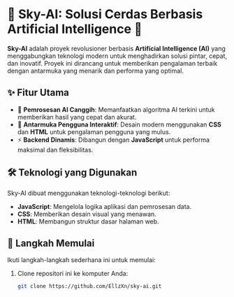 # 🌌 Sky-AI: Solusi Cerdas Berbasis Artificial Intelligence 🌟

**Sky-AI** adalah proyek revolusioner berbasis **Artificial Intelligence (AI)** yang menggabungkan teknologi modern untuk menghadirkan solusi pintar, cepat, dan inovatif. Proyek ini dirancang untuk memberikan pengalaman terbaik dengan antarmuka yang menarik dan performa yang optimal.

## ✨ Fitur Utama

- 🚀 **Pemrosesan AI Canggih**: Memanfaatkan algoritma AI terkini untuk memberikan hasil yang cepat dan akurat.
- 🎨 **Antarmuka Pengguna Interaktif**: Desain modern menggunakan **CSS** dan **HTML** untuk pengalaman pengguna yang mulus.
- ⚡ **Backend Dinamis**: Dibangun dengan **JavaScript** untuk performa maksimal dan fleksibilitas.

## 🛠️ Teknologi yang Digunakan

Sky-AI dibuat menggunakan teknologi-teknologi berikut:

- **JavaScript**: Mengelola logika aplikasi dan pemrosesan data.
- **CSS**: Memberikan desain visual yang menawan.
- **HTML**: Membangun struktur dasar halaman web.

## 🚀 Langkah Memulai

Ikuti langkah-langkah sederhana ini untuk memulai:

1. Clone repositori ini ke komputer Anda:
   ```bash
   git clone https://github.com/EllzXn/sky-ai.git

